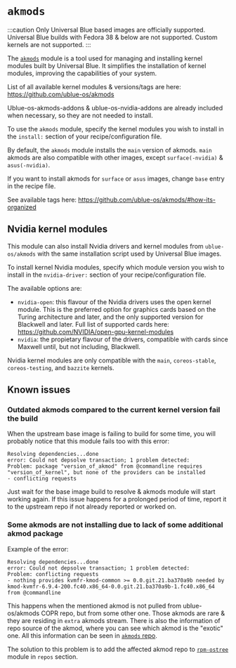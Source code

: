 # `akmods`

:::caution
Only Universal Blue based images are officially supported. Universal Blue builds with Fedora 38 & below are not supported. Custom kernels are not supported.
:::

The [`akmods`](https://github.com/ublue-os/akmods) module is a tool used for managing and installing kernel modules built by Universal Blue. It simplifies the installation of kernel modules, improving the capabilities of your system.

List of all available kernel modules & versions/tags are here:
https://github.com/ublue-os/akmods

Ublue-os-akmods-addons & ublue-os-nvidia-addons are already included when necessary, so they are not needed to install.

To use the `akmods` module, specify the kernel modules you wish to install in the `install:` section of your recipe/configuration file.

By default, the `akmods` module installs the `main` version of akmods.
`main` akmods are also compatible with other images, except `surface(-nvidia)` & `asus(-nvidia)`.

If you want to install akmods for `surface` or `asus` images, change `base` entry in the recipe file.

See available tags here: https://github.com/ublue-os/akmods/#how-its-organized

## Nvidia kernel modules

This module can also install Nvidia drivers and kernel modules from `ublue-os/akmods` with the same installation script used by Universal Blue images.

To install kernel Nvidia modules, specify which module version you wish to install in the `nvidia-driver:` section of your recipe/configuration file.

The available options are:
- `nvidia-open`: this flavour of the Nvidia drivers uses the open kernel module. This is the preferred option for graphics cards based on the Turing architecture and later, and the only supported version for Blackwell and later. Full list of supported cards here: https://github.com/NVIDIA/open-gpu-kernel-modules
- `nvidia`: the propietary flavour of the drivers, compatible with cards since Maxwell until, but not including, Blackwell.

Nvidia kernel modules are only compatible with the `main`, `coreos-stable`, `coreos-testing`, and `bazzite` kernels.

## Known issues

### Outdated akmods compared to the current kernel version fail the build

When the upstream base image is failing to build for some time, you will probably notice that this module fails too with this error:
```
Resolving dependencies...done
error: Could not depsolve transaction; 1 problem detected:
Problem: package "version_of_akmod" from @commandline requires "version_of_kernel", but none of the providers can be installed
- conflicting requests
```

Just wait for the base image build to resolve & akmods module will start working again.
If this issue happens for a prolonged period of time, report it to the upstream repo if not already reported or worked on.

### Some akmods are not installing due to lack of some additional akmod package

Example of the error:
```
Resolving dependencies...done
error: Could not depsolve transaction; 1 problem detected:
Problem: conflicting requests
- nothing provides kvmfr-kmod-common >= 0.0.git.21.ba370a9b needed by kmod-kvmfr-6.9.4-200.fc40.x86_64-0.0.git.21.ba370a9b-1.fc40.x86_64 from @commandline
```

This happens when the mentioned akmod is not pulled from ublue-os/akmods COPR repo, but from some other one.
Those akmods are rare & they are residing in `extra` akmods stream.
There is also the information of repo source of the akmod, where you can see which akmod is the "exotic" one.
All this information can be seen in [`akmods` repo](https://github.com/ublue-os/akmods#kmod-packages).

The solution to this problem is to add the affected akmod repo to [`rpm-ostree`](https://blue-build.org/reference/modules/rpm-ostree/) module in `repos` section.
